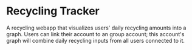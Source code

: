 # Recycling Tracker

A recycling webapp that visualizes users' daily recycling amounts into a graph. Users can link their account to an group account; this account's graph will combine daily recycling inputs from all users connected to it.  